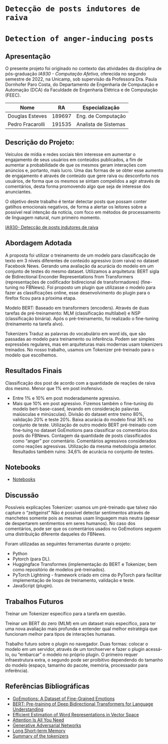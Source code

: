 # `Detecção de posts indutores de raiva`
# `Detection of anger-inducing posts`
 
## Apresentação
O presente projeto foi originado no contexto das atividades da disciplina de pós-graduação *IA930 - Computação Afetiva*, oferecida no segundo semestre de 2022, na Unicamp, sob supervisão da Professora Dra. Paula Dornhofer Paro Costa, do Departamento de Engenharia de Computação e Automação (DCA) da Faculdade de Engenharia Elétrica e de Computação (FEEC).
 
|Nome  | RA | Especialização|
|--|--|--|
| Douglas Esteves  | 189697  | Eng. de Computação  | 
| Pedro Fracarolli | 191535  | Analista de Sistemas|
 
## Descrição do Projeto:
 
Veículos de mídia e redes sociais têm interesse em aumentar o engajamento de seus usuários em conteúdos publicados, a fim de aumentar a probabilidade de que os mesmos geram interações com anúncios e, portanto, mais lucro. Uma das formas de se obter esse aumento de engajamento é através de conteúdo que gere raiva ou desconforto nos usuários, de forma que os mesmos se sintam compelidos a agir através de comentários, desta forma promovendo algo que seja de interesse dos anunciantes.
 
O objetivo deste trabalho é tentar detectar posts que possam conter gatilhos emocionais negativos, de forma a alertar os leitores sobre a possível real intenção da notícia, com foco em métodos de processamento de linguagem natural, num primeiro momento. 
 
[IA930- Detecção de posts indutores de raiva](https://youtu.be/FMxbsorAHPg)
 
## Abordagem Adotada
A proposta foi utilizar o treinamento de um modelo para classificação de texto em 3 níveis diferentes de conteúdo agressivo (com raiva) no dataset Facebook News.
Gerando uma avaliação da acurácia do modelo em um conjunto de testes do mesmo dataset.
Utilizamos a arquitetura: BERT sigla de Bidirectional Enconder Representations from Transformers (representações de codificador bidirecional de transformadores) (fine-tuning no FBNews).
Foi proposto um plugin que utilizasse o modelo para fazer as classificações online, esse desenvolvimento do plugin para o firefox ficou para a pŕoxima etapa. 
 
Modelo BERT: 
Baseado em transformers (encoders).
Através de duas tarefas de pré-treinamento: MLM (classificação multilabel) e NSP (classificação binária).
Após o pré-treinamento, foi realizado o fine-tuning (treinamento na tarefa alvo). 
 
Tokenizers
Traduz as palavras do vocabulário em word ids, que são passadas ao modelo para treinamento ou inferência.
Podem ser simples expressões regulares, mas em arquiteturas mais modernas usam tokenizers treinados.
No nosso trabalho, usamos um Tokenizer pré-treinado para o modelo que escolhemos.
 
 
## Resultados Finais
 
Classificação dos post de acordo com a quantidade de reações de raiva dos mesmo.
Menor que 1% em post inofensivo.
 - Entre 1% e 10% em post moderadamente agressivo.
 - Mais que 10% em post agressivo.
Fizemos também o fine-tuning do modelo bert-base-cased, levando em consideração palavras maiúsculas e minúsculas).
Divisão do dataset entre treino 80%, validação 20% e teste 20%.
Baixa acurácia do modelo final 36% no conjunto de teste.
Utilização de outro modelo BERT pré-treinado com fine-tuing no dataset GoEmotions para classificar os comentários dos posts do FBNews.
Contagem da quantidade de posts classificados como “anger” por comentário.
Comentários agressivos considerados como reações agressivas.
Utilização da mesma metodologia anterior. 
Resultados também ruins:  34,6% de acurácia no conjunto de testes.


## Notebooks 
- [Notebooks](/ia930/main/2022.2/notebooks/)
 
## Discussão
 
Possíveis explicações
Tokenizer: usamos um pré-treinado que talvez não capture o “zeitgeinst”
Não é possível detectar sentimentos através de manchetes somente pois as mesmas usam linguagem mais neutra (apesar de despertarem sentimentos em seres humanos).
No caso dos comentários, pode ser que os comentários usados no GoEmotions seguem uma distribuição diferente daqueles do FBNews.
 
Foram utilizadas as seguintes ferramentas durante o projeto:
- Python
- Pytorch (para DL).
- Huggingface Transformes (implementação do BERT e Tokenizer, bem como repositório de modelos pré-treinados).
- PyTorch Lightning - framework criado em cima do PyTorch para facilitar implementação de loops de treinamento, validação e teste.
- JavaScript (plugin).
 
## Trabalhos Futuros
 
Treinar um Tokenizer específico para a tarefa em questão.
 
Treinar um BERT do zero (MLM) em um dataset mais específico, para ter uma nova avaliação mais profunda e entender qual melhor estratégia que funcionam melhor para tipos de interações humanas. 
 
Trabalho futuro sobre o plugin no navegador.
Duas formas: colocar o modelo em um servidor, através de um torchserver e fazer o plugin acessá-lo, ou “embarcar” o modelo no próprio plugin.
O primeiro requer infraestrutura extra, o segundo pode ser proibitivo dependendo do tamanho do modelo (espaço, tamanho do pacote, memória, processador para inferência).
 
## Referências Bibliográficas
 
- [GoEmotions: A Dataset of Fine-Grained Emotions](https://arxiv.org/abs/2005.00547)
- [BERT: Pre-training of Deep Bidirectional Transformers for Language Understanding](https://arxiv.org/abs/1810.04805)
- [Efficient Estimation of Word Representations in Vector Space](https://arxiv.org/abs/1301.3781)
- [Attention Is All You Need](https://arxiv.org/abs/1706.03762)
- [Generative Adversarial Networks](https://arxiv.org/abs/1406.2661)
- [Long Short-term Memory](https://www.researchgate.net/publication/13853244_Long_Short-term_Memory)
- [Summary of the tokenizers](https://huggingface.co/docs/transformers/tokenizer_summary)

